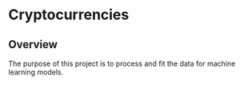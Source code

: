 # Cryptocurrencies

## Overview
The purpose of this project is to process and fit the data for machine learning models.
